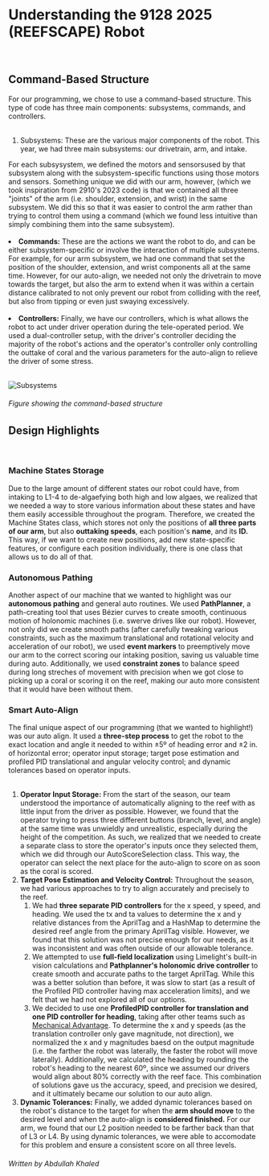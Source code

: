 <h1> Understanding the 9128 2025 (REEFSCAPE) Robot </h1>
<br>
<h2>Command-Based Structure</h2>
For our programming, we chose to use a command-based structure. This type of code has three main components: subsystems, commands, and controllers.
<br> <br>
<ol>
  <li><b></b>Subsystems:</b> These are the various major components of the robot. This year, we had three main subsystems: our <b></b>drivetrain, arm, and intake.</ol> For each subsysystem, we defined the motors and sensorsused by that subsystem along with the subsystem-specific functions using those motors and sensors. Something unique we did with our arm, however, (which we took inspiration from 2910's 2023 code) is that we contained all three "joints" of the arm (i.e. shoulder, extension, and wrist) in the same subsystem. We did this so that it was easier to control the arm rather than trying to control them using a command (which we found less intuitive than simply combining them into the same subsystem). <br><br></li>
  <li><b>Commands:</b> These are the actions we want the robot to do, and can be either subsystem-specific or involve the interaction of multiple subsystems. For example, for our arm subsystem, we had one command that set the position of the shoulder, extension, and wrist components all at the same time. However, for our auto-align, we needed not only the drivetrain to move towards the target, but also the arm to extend when it was within a certain distance calibrated to not only prevent our robot from colliding with the reef, but also from tipping or even just swaying excessively. <br><br></li>
  <li><b>Controllers:</b> Finally, we have our controllers, which is what allows the robot to act under driver operation during the tele-operated period. We used a dual-controller setup, with the driver's controller deciding the majority of the robot's actions and the operator's controller only controlling the outtake of coral and the various parameters for the auto-align to relieve the driver of some stress. <br><br></li>

![Subsystems](https://github.com/user-attachments/assets/b82bb05c-d61c-43c4-931d-c0da9b75861a)

<h6>Figure showing the command-based structure</h6>

</ol>
<h2>Design Highlights</h2>
<br>
<h3>Machine States Storage</h3>
Due to the large amount of different states our robot could have, from intaking to L1-4 to de-algaefying both high and low algaes, we realized that we needed a way to store various information about these states and have them easily accessible throughout the program. Therefore, we created the Machine States class, which stores not only the positions of <b>all three parts of our arm</b>, but also <b>outtaking speeds</b>, each position's <b>name</b>, and its <b>ID.</b> This way, if we want to create new positions, add new state-specific features, or configure each position individually, there is one class that allows us to do all of that.
<br>
<h3>Autonomous Pathing</h3>
Another aspect of our machine that we wanted to highlight was our <b>autonomous pathing</b> and general auto routines. We used <b>PathPlanner</b>, a path-creating tool that uses Bézier curves to create smooth, continuous motion of holonomic machines (i.e. swerve drives like our robot). However, not only did we create smooth paths (after carefully tweaking various constraints, such as the maximum translational and rotational velocity and acceleration of our robot), we used <b>event markers</b> to preemptively move our arm to the correct scoring our intaking position, saving us valuable time during auto. Additionally, we used <b>constraint zones</b> to balance speed during long streches of movement with precision when we got close to picking up a coral or scoring it on the reef, making our auto more consistent that it would have been without them.
<br>
<h3>Smart Auto-Align</h3>
The final unique aspect of our programming (that we wanted to highlight!) was our auto align. It used a <b>three-step process</b> to get the robot to the exact location and angle it needed to within ±5º of heading error and ±2 in. of horizontal error; operator input storage; target pose estimation and profiled PID translational and angular velocity control; and dynamic tolerances based on operator inputs.
<br> <br>
<ol>
  <li><b>Operator Input Storage:</b> From the start of the season, our team understood the importance of automatically aligning to the reef with as little input from the driver as possible. However, we found that the operator trying to press three different buttons (branch, level, and angle) at the same time was unwieldly and unrealistic, especially during the height of the competition. As such, we realized that we needed to create a separate class to store the operator's inputs once they selected them, which we did through our AutoScoreSelection class. This way, the operator can select the next place for the auto-align to score on as soon as the coral is scored.</li>
  <li><b>Target Pose Estimation and Velocity Control:</b> Throughout the season, we had various approaches to try to align accurately and precisely to the reef.
  <ol>
    <li>We had <b>three separate PID controllers</b> for the x speed, y speed, and heading. We used the tx and ta values to determine the x and y relative distances from the AprilTag and a HashMap to determine the desired reef angle from the primary AprilTag visible. However, we found that this solution was not precise enough for our needs, as it was inconsistent and was often outside of our allowable tolerance.</li>
    <li>We attempted to use <b>full-field localization</b> using Limelight's built-in vision calculations and <b>Pathplanner's holonomic drive controller</b> to create smooth and accurate paths to the target AprilTag. While this was a better solution than before, it was slow to start (as a result of the Profiled PID controller having max acceleration limits), and we felt that we had not explored all of our options.</li>
    <li>We decided to use one <b>ProfiledPID controller for translation and one PID controller for heading</b>, taking after other teams such as <a href="https://github.com/Mechanical-Advantage">Mechanical Advantage</a>. To determine the x and y speeds (as the translation controller only gave magnitude, not direction), we normalized the x and y magnitudes baesd on the output magnitude (i.e. the farther the robot was laterally, the faster the robot will move laterally). Additionally, we calculated the heading by rounding the robot's heading to the nearest 60º, since we assumed our drivers would align about 80% correctly with the reef face. This combination of solutions gave us the accuracy, speed, and precision we desired, and it ultimately became our solution to our auto align.</li>
  </ol></li>
  <li><b>Dynamic Tolerances:</b> Finally, we added dynamic tolerances based on the robot's distance to the target for when the <b>arm should move</b> to the desired level and when the auto-align is <b>considered finished.</b> For our arm, we found that our L2 position needed to be farther back than that of L3 or L4. By using dynamic tolerances, we were able to accomodate for this problem and ensure a consistent score on all three levels.</li>
</ol>

<h6> <i>Written by Abdullah Khaled</i> </h6>
